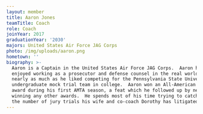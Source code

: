 ```yaml
---
layout: member
title: Aaron Jones
teamTitle: Coach
role: Coach
joinYear: 2017
graduationYear: '2030'
majors: United States Air Force JAG Corps
photo: /img/uploads/aaron.png
hometown: ''
biography: >-
  Aaron is a Captain in the United States Air Force JAG Corps.  Aaron has
  enjoyed working as a prosecutor and defense counsel in the real world, but not
  nearly as much as he liked competing for the Pennsylvania State University's
  undergraduate mock trial team in college.  Aaron won an All-American Attorney
  award during his first AMTA season, a feat which he followed up by never
  winning any other awards.  ​He spends most of his time trying to catch up to
  the number of jury trials his wife and co-coach Dorothy has litigated.
---
```


